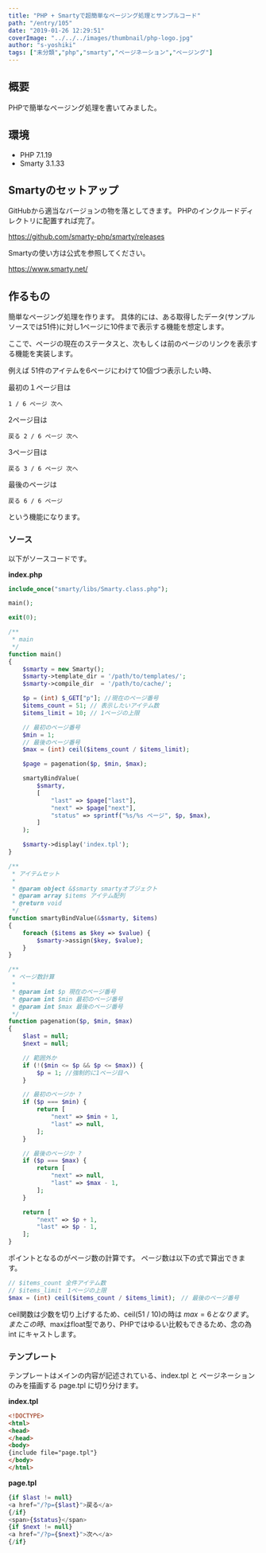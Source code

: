```yaml
---
title: "PHP + Smartyで超簡単なページング処理とサンプルコード"
path: "/entry/105"
date: "2019-01-26 12:29:51"
coverImage: "../../../images/thumbnail/php-logo.jpg"
author: "s-yoshiki"
tags: ["未分類","php","smarty","ページネーション","ページング"]
---
```


## 概要

PHPで簡単なページング処理を書いてみました。

## 環境

- PHP 7.1.19
- Smarty 3.1.33

## Smartyのセットアップ

GitHubから適当なバージョンの物を落としてきます。
PHPのインクルードディレクトリに配置すれば完了。

https://github.com/smarty-php/smarty/releases

Smartyの使い方は公式を参照してください。

https://www.smarty.net/

## 作るもの

簡単なページング処理を作ります。
具体的には、ある取得したデータ(サンプルソースでは51件)に対し1ページに10件まで表示する機能を想定します。

ここで、ページの現在のステータスと、次もしくは前のページのリンクを表示する機能を実装します。

例えば 51件のアイテムを6ページにわけて10個づつ表示したい時、

最初の１ページ目は

```
1 / 6 ページ 次へ
```

2ページ目は

```
戻る 2 / 6 ページ 次へ
```

3ページ目は

```
戻る 3 / 6 ページ 次へ
```

最後のページは

```
戻る 6 / 6 ページ
```

という機能になります。

### ソース

以下がソースコードです。

**index.php**

```php
include_once("smarty/libs/Smarty.class.php");

main();

exit(0);

/**
 * main
 */
function main()
{
    $smarty = new Smarty();
    $smarty->template_dir = '/path/to/templates/';
    $smarty->compile_dir  = '/path/to/cache/';

    $p = (int) $_GET["p"]; //現在のページ番号
    $items_count = 51; // 表示したいアイテム数
    $items_limit = 10; // 1ページの上限

    // 最初のページ番号
    $min = 1;
    // 最後のページ番号
    $max = (int) ceil($items_count / $items_limit);

    $page = pagenation($p, $min, $max);

    smartyBindValue(
        $smarty,
        [
            "last" => $page["last"],
            "next" => $page["next"],
            "status" => sprintf("%s/%s ページ", $p, $max),
        ]
    );

    $smarty->display('index.tpl');
}

/**
 * アイテムセット
 * 
 * @param object &$smarty smartyオブジェクト
 * @param array $items アイテム配列
 * @return void
 */
function smartyBindValue(&$smarty, $items)
{
    foreach ($items as $key => $value) {
        $smarty->assign($key, $value);
    }
}

/**
 * ページ数計算
 * 
 * @param int $p 現在のページ番号
 * @param int $min 最初のページ番号 
 * @param int $max 最後のページ番号
 */
function pagenation($p, $min, $max)
{
    $last = null;
    $next = null;

    // 範囲外か
    if (!($min <= $p && $p <= $max)) {
        $p = 1; //強制的に1ページ目へ
    }

    // 最初のページか ?
    if ($p === $min) {
        return [
            "next" => $min + 1,
            "last" => null,
        ];
    }

    // 最後のページか ?
    if ($p === $max) {
        return [
            "next" => null,
            "last" => $max - 1,
        ];
    }

    return [
        "next" => $p + 1,
        "last" => $p - 1,
    ];
}
```

ポイントとなるのがページ数の計算です。
ページ数は以下の式で算出できます。

```php
// $items_count 全件アイテム数
// $items_limit　1ページの上限
$max = (int) ceil($items_count / $items_limit);　// 最後のページ番号
```

ceil関数は少数を切り上げするため、ceil(51 / 10)の時は $max = 6となります。
またこの時、$maxはfloat型であり、PHPではゆるい比較もできるため、念の為 int にキャストします。

### テンプレート

テンプレートはメインの内容が記述されている、index.tpl と ページネーションのみを描画する page.tpl に切り分けます。

**index.tpl**

```html
<!DOCTYPE>
<html>
<head>
</head>
<body>
{include file="page.tpl"}
</body>
</html>
```

**page.tpl**

```php
{if $last != null}
<a href="/?p={$last}">戻る</a>
{/if}
<span>{$status}</span>
{if $next != null}
<a href="/?p={$next}">次へ</a>
{/if}
```
